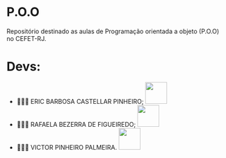 # P.O.O

Repositório destinado as aulas de Programação orientada a objeto (P.O.O) no CEFET-RJ.

# Devs:
- 👨🏻‍💻 ERIC BARBOSA CASTELLAR PINHEIRO; <a href="https://github.com/Ericcastell"><img  src="https://img.shields.io/badge/github-%23100000.svg?&style=for-the-badge&logo=github&logoColor=white&link=mailto:https://github.com/Ericcastell" width="50"></a>
- 👩🏻‍💻 RAFAELA BEZERRA DE FIGUEIREDO; <a href="https://github.com/RafaelaBF"><img  src="https://img.shields.io/badge/github-%23100000.svg?&style=for-the-badge&logo=github&logoColor=white&link=mailto:https://github.com/RafaelaBF" width="50"></a>
- 👨🏻‍💻 VICTOR PINHEIRO PALMEIRA. <a href="https://github.com/burgues0"><img  src="https://img.shields.io/badge/github-%23100000.svg?&style=for-the-badge&logo=github&logoColor=white&link=mailto:https://github.com/burgues0" width="50"></a>
